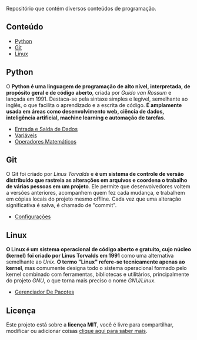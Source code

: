 Repositório que contém diversos conteúdos de programação.

## Conteúdo

- [Python](#Python)
- [Git](#Git)
- [Linux](#Linux)

## Python

O **Python é uma linguagem de programação de alto nível, interpretada, de propósito geral e de código aberto**, criada por _Guido van Rossum_ e lançada em 1991. Destaca-se pela sintaxe simples e legível, semelhante ao inglês, o que facilita o aprendizado e a escrita de código. **É amplamente usada em áreas como desenvolvimento web, ciência de dados, inteligência artificial, machine learning e automação de tarefas**.

- [Entrada e Saída de Dados](./python/entrada-e-saida-de-dados.md)
- [Variáveis](./python/variaveis.md)
- [Operadores Matemáticos](./python/operadores-matematicos.md)

## Git

O Git foi criado por _Linus Torvalds_ e **é um sistema de controle de versão distribuído que rastreia as alterações em arquivos e coordena o trabalho de várias pessoas em um projeto**. Ele permite que desenvolvedores voltem a versões anteriores, acompanhem quem fez cada mudança, e trabalhem em cópias locais do projeto mesmo offline. Cada vez que uma alteração significativa é salva, é chamado de "commit".

- [Configurações](git/configuracoes.md)

## Linux

**O Linux é um sistema operacional de código aberto e gratuito, cujo núcleo (kernel) foi criado por Linus Torvalds em 1991** como uma alternativa semelhante ao _Unix_. **O termo "Linux" refere-se tecnicamente apenas ao kernel**, mas comumente designa todo o sistema operacional formado pelo kernel combinado com ferramentas, bibliotecas e utilitários, principalmente do projeto _GNU_, o que torna mais preciso o nome _GNU/Linux_.

- [Gerenciador De Pacotes](linux/gerenciador-de-pacotes.md)

## Licença

Este projeto está sobre a **licença MIT**, você é livre para compartilhar, modificar ou adicionar coisas [clique aqui para saber mais](./LICENSE).
